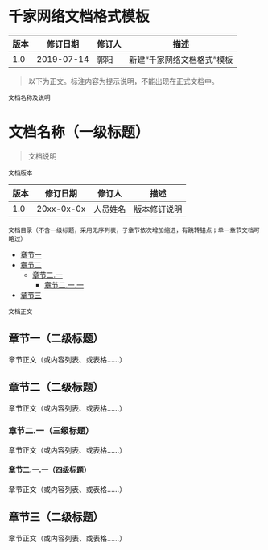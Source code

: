 # 千家网络文档格式模板

|版本|修订日期|修订人|描述|
|-|-|-|-|
|1.0|2019-07-14|郭阳|新建“千家网络文档格式”模板|

>以下为正文。标注内容为提示说明，不能出现在正式文档中。

`文档名称及说明`
# 文档名称（一级标题）

>文档说明

`文档版本`

|版本|修订日期|修订人|描述|
|-|-|-|-|
|1.0|20xx-0x-0x|人员姓名|版本修订说明|

`文档目录（不含一级标题，采用无序列表，子章节依次增加缩进，有跳转锚点；单一章节文档可略过）`
- [章节一](#章节一（二级标题）)
- [章节二](#章节二（二级标题）)
    - [章节二.一](#章节二.一（三级标题）)
        - [章节二.一.一](#章节二.一.一（四级标题）)
- [章节三](#章节三（二级标题）)

`文档正文`
## 章节一（二级标题）
章节正文（或内容列表、或表格……）

## 章节二（二级标题）
章节正文（或内容列表、或表格……）

### 章节二.一（三级标题）
章节正文（或内容列表、或表格……）

#### 章节二.一.一（四级标题）
章节正文（或内容列表、或表格……）

## 章节三（二级标题）
章节正文（或内容列表、或表格……）

